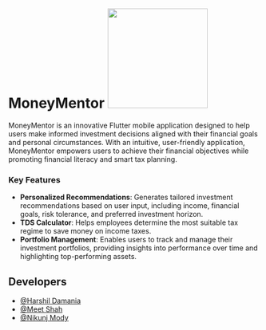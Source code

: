 
# MoneyMentor <img src="assets/logo.png" alt="" width="200" />

MoneyMentor is an innovative Flutter mobile application designed to help users make informed investment decisions aligned with their financial goals and personal circumstances. With an intuitive, user-friendly application, MoneyMentor empowers users to achieve their financial objectives while promoting financial literacy and smart tax planning.

### Key Features
- **Personalized Recommendations**: Generates tailored investment recommendations based on user input, including income, financial goals, risk tolerance, and preferred investment horizon.
- **TDS Calculator**: Helps employees determine the most suitable tax regime to save money on income taxes.
- **Portfolio Management**: Enables users to track and manage their investment portfolios, providing insights into performance over time and highlighting top-performing assets.



## Developers

- [@Harshil Damania](https://www.github.com/HarshilD05)
- [@Meet Shah](https://www/github.com/meetshah2112)
- [@Nikunj Mody]()

